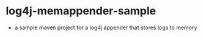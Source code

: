 # log4j-memappender-sample

-   a sample maven project for a log4j appender that stores logs to memory